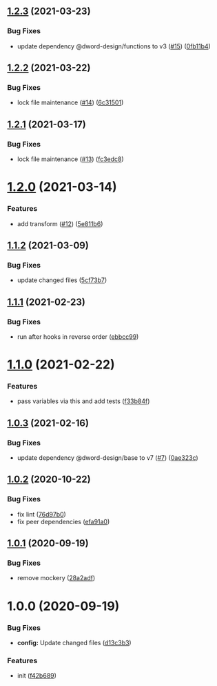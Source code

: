 ## [1.2.3](https://github.com/dword-design/tester/compare/v1.2.2...v1.2.3) (2021-03-23)


### Bug Fixes

* update dependency @dword-design/functions to v3 ([#15](https://github.com/dword-design/tester/issues/15)) ([0fb11b4](https://github.com/dword-design/tester/commit/0fb11b487f425209caf051e8fa0e9ef2798709a2))

## [1.2.2](https://github.com/dword-design/tester/compare/v1.2.1...v1.2.2) (2021-03-22)


### Bug Fixes

* lock file maintenance ([#14](https://github.com/dword-design/tester/issues/14)) ([6c31501](https://github.com/dword-design/tester/commit/6c31501dcf57187302e349057883e65a3bf4818f))

## [1.2.1](https://github.com/dword-design/tester/compare/v1.2.0...v1.2.1) (2021-03-17)


### Bug Fixes

* lock file maintenance ([#13](https://github.com/dword-design/tester/issues/13)) ([fc3edc8](https://github.com/dword-design/tester/commit/fc3edc8529467a21e47a1da62c965144420abf22))

# [1.2.0](https://github.com/dword-design/tester/compare/v1.1.2...v1.2.0) (2021-03-14)


### Features

* add transform ([#12](https://github.com/dword-design/tester/issues/12)) ([5e811b6](https://github.com/dword-design/tester/commit/5e811b62ceba64d9a0c429ca3802234479c20caf))

## [1.1.2](https://github.com/dword-design/tester/compare/v1.1.1...v1.1.2) (2021-03-09)


### Bug Fixes

* update changed files ([5cf73b7](https://github.com/dword-design/tester/commit/5cf73b79a2e440bc4c8d9fca82a20e433ea5ff06))

## [1.1.1](https://github.com/dword-design/tester/compare/v1.1.0...v1.1.1) (2021-02-23)


### Bug Fixes

* run after hooks in reverse order ([ebbcc99](https://github.com/dword-design/tester/commit/ebbcc99433099eb4f18ce9851191867e4e446054))

# [1.1.0](https://github.com/dword-design/tester/compare/v1.0.3...v1.1.0) (2021-02-22)


### Features

* pass variables via this and add tests ([f33b84f](https://github.com/dword-design/tester/commit/f33b84fdd0dc45d7f894fd7a71790b18b0a28fd9))

## [1.0.3](https://github.com/dword-design/tester/compare/v1.0.2...v1.0.3) (2021-02-16)


### Bug Fixes

* update dependency @dword-design/base to v7 ([#7](https://github.com/dword-design/tester/issues/7)) ([0ae323c](https://github.com/dword-design/tester/commit/0ae323c28480f857e2feb6e20ada88163f7efb2b))

## [1.0.2](https://github.com/dword-design/tester/compare/v1.0.1...v1.0.2) (2020-10-22)


### Bug Fixes

* fix lint ([76d97b0](https://github.com/dword-design/tester/commit/76d97b0470a85550b21e7b34731fa1df30b1f807))
* fix peer dependencies ([efa91a0](https://github.com/dword-design/tester/commit/efa91a0a64a19c8ad2bbb4a32661b285bcc3fa1a))

## [1.0.1](https://github.com/dword-design/tester/compare/v1.0.0...v1.0.1) (2020-09-19)


### Bug Fixes

* remove mockery ([28a2adf](https://github.com/dword-design/tester/commit/28a2adf5b555f2ebacd07a30f5974c01d3d03c2a))

# 1.0.0 (2020-09-19)


### Bug Fixes

* **config:** Update changed files ([d13c3b3](https://github.com/dword-design/tester/commit/d13c3b39cd0fd8dda3810b69a202e9ba72295ed0))


### Features

* init ([f42b689](https://github.com/dword-design/tester/commit/f42b6893d1a43535c3dfe324fd63e879ee8c2e19))
